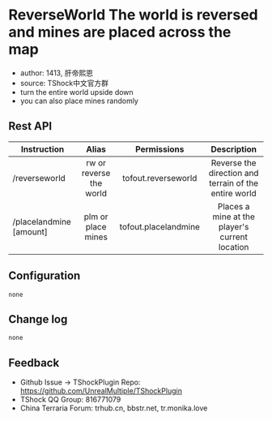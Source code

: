 # ReverseWorld The world is reversed and mines are placed across the map

- author: 1413, 肝帝熙恩
- source: TShock中文官方群
- turn the entire world upside down
- you can also place mines randomly

## Rest API


| Instruction              | Alias            |       Permissions             | Description         |
|-------------------|:---------------------:|:------------:|:---------------:|
| /reverseworld     | rw or reverse the world            | tofout.reverseworld   | Reverse the direction and terrain of the entire world     |
| /placelandmine [amount]    | plm or place mines           | tofout.placelandmine  | Places a mine at the player's current location     |



## Configuration

```json5
none
```

## Change log

```
none
```

## Feedback
- Github Issue -> TShockPlugin Repo: https://github.com/UnrealMultiple/TShockPlugin
- TShock QQ Group: 816771079
- China Terraria Forum: trhub.cn, bbstr.net, tr.monika.love
